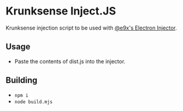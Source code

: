 # Krunksense Inject.JS

Krunksense injection script to be used with [@e9x's Electron Injector](https://github.com/e9x/electron-injector).

## Usage

- Paste the contents of dist.js into the injector.

## Building

- `npm i`
- `node build.mjs`